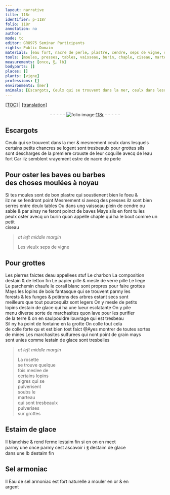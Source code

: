 ```yaml
---
layout: narrative
title: 118r
identifier: p-118r
folio: 118r
annotation: no
author:
mode: tc
editor: GR8975 Seminar Participants
rights: Public Domain
materials: [eau fort, nacre de perle, plastre, cendre, seps de vigne, stuf, charbon, estain, letton, papier, verre, liege, parchemin chaufe, corail blanc, bois, estain de glace, marchasites, terre, colle, mines, marchasites sulfurees, rosette, Estaim de glace, estaim fin, estaim de glace, Sel armoniac, Eau de sel armoniac, or, argent]
tools: [moules, presses, tables, vaisseau, burin, chaple, ciseau, marteau]
measurements: [once, ℥, lb]
bodyparts: []
places: []
plants: [vigne]
professions: []
environments: [mer]
animals: [Escargots, Ceulx qui se trouvent dans la mer, ceulx dans lesquels certains petits chancres se logent, chancres]
---
```


<p><a href="{{ site.baseurl }}/diplomatic/">[TOC]</a> | <a href="{{ site.baseurl }}/texts/p-118r_tl/" target="_blank">[translation]</a></p><div class="folio" align="center">- - - - - <a href="http://gallica.bnf.fr/ark:/12148/btv1b10500001g/f241.image" target="_blank"><img src="https://cu-mkp.github.io/2017-workshop-edition/assets/photo-icon.png" alt="folio image: " style="display:inline-block; margin-bottom:-3px;"/>118r</a> - - - - - </div>  
  

## <span class="al">Escargots</span>

 
<span class="al">Ceulx qui se trouvent dans la <span class="env">mer</span></span> & mesmement <span class="al">ceulx dans lesquels<br/> certains petits <span class="al">chancres</span> se logent</span> sont tresbeaulx pour grottes sils<br/> sont descharges de la premiere crouste de leur coquille avecq de l<span class="m">eau<br/> fort</span> Car ilz semblent vrayement estre de <span class="m">nacre de perle</span>
 
 
  

## Pour oster les baves ou barbes<br/> des choses moulées à noyau

 
Si tes <span class="tl">moules</span> sont de bon <span class="m">plastre</span> qui soustienent bien le foeu <span class="del">&</span><br/> ilz ne se fendront point Mesmement si avecq des <span class="tl">presses</span> ilz sont bien<br/> serres entre deulx <span class="tl">tables</span> Ou dans ung <span class="tl">vaisseau</span> plein de <span class="m">cendre</span> ou<br/> sable & par ainsy ne feront poinct de baves Mays sils en font tu les<br/> peulx oster avecq un <span class="tl">burin</span> quon appelle <span class="tl">chaple</span> qui ha le bout comme un petit<br/> <span class="tl">ciseau</span>
 
> *at left middle margin*
> 
> 
>   Les vieulx <span class="m">seps de <span class="pa">vigne</span></span>
 
 
  

## Pour grottes

 
Les pierres faictes deau appellees <span class="m">stuf</span> Le <span class="m">charbon</span> La composition<br/> d<span class="m">estain</span> & de <span class="m">letton</span> fin Le <span class="m">papier</span> pille & mesle de <span class="m">verre</span> pille Le <span class="m">liege</span><br/> Le <span class="m">parchemin chaufe</span> le <span class="m">corail blanc</span> sont propres pour faire grottes<br/> Mays les lopins de <span class="m">bois</span> fantasque qui se trouvent parmy les<br/> forests & les funges & potirons des arbres estant secs sont<br/> meilleurs que tout pourcequilz sont legers On y mesle de petits<br/> lopins d<span class="m">estain de glace</span> qui ha une lueur esclatante On y pile<br/> menu diverse sorte de <span class="m">marchasites</span> quon lave pour les purifier<br/> de la <span class="m">terre</span> & on en saulpouldre louvrage qui est tresbeau<br/> Sil ny ha point de fontaine en la grotte On colle tout <span class="del"></span> cela<br/> de <span class="m">colle</span> forte <span class="del">qu</span> et est bien tost faict <span class="add">@Ayes montrer de toutes sortes<br/> de <span class="m">mines</span> Les <span class="m">marchasites sulfurees</span> qui nont point de grain mays<br/> sont unies comme l<span class="m">estain de glace</span> sont tresbelles</span>
 
> *at left middle margin*
> 
> 
>   La <span class="m">rosette</span><br/> se trouve quelque<br/> fois meslee de<br/> certains lopins<br/> aigres qui se<br/> pulverisent<br/> soubs le<br/> <span class="tl">marteau</span><br/> qui sont tresbeaulx<br/> pulverises<br/> sur grottes
 
 
  

## <span class="m">Estaim de glace</span>

 
Il blanchise & rend ferme l<span class="m">estaim fin</span> si <span class="del">en </span> on en mect<br/> <span class="del">parmy</span> une <span class="ms">once</span> parmy cest ascavoir i <span class="ms">℥</span> d<span class="m">estaim de glace</span><br/> dans une <span class="ms">lb</span> d<span class="m">estaim fin</span>
 
 
  

## <span class="m">Sel armoniac</span>

 
 <span class="del">Il</span> <span class="m">Eau de sel armoniac</span> est fort naturelle a mouler en <span class="m">or</span> & en<br/> <span class="m">argent</span>
 
